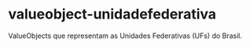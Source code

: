 # valueobject-unidadefederativa
ValueObjects que representam as Unidades Federativas (UFs) do Brasil.
